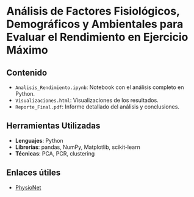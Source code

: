 # Análisis de Factores Fisiológicos, Demográficos y Ambientales para Evaluar el Rendimiento en Ejercicio Máximo

## Contenido
- `Analisis_Rendimiento.ipynb`: Notebook con el análisis completo en Python.
- `Visualizaciones.html`: Visualizaciones de los resultados.
- `Reporte_Final.pdf`: Informe detallado del análisis y conclusiones.

## Herramientas Utilizadas
- **Lenguajes**: Python
- **Librerías**: pandas, NumPy, Matplotlib, scikit-learn
- **Técnicas**: PCA, PCR, clustering

## Enlaces útiles
- [PhysioNet]( https://physionet.org/content/treadmill-exercise-cardioresp/1.0.1/)

